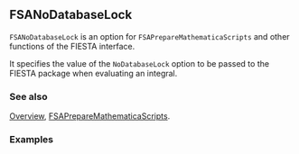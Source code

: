 ```mathematica
 
```

## FSANoDatabaseLock

`FSANoDatabaseLock` is an option for `FSAPrepareMathematicaScripts` and other functions of the FIESTA interface.

It specifies the value of the `NoDatabaseLock` option to be passed to the FIESTA package when evaluating an integral.

### See also

[Overview](Extra/FeynHelpers.md), [FSAPrepareMathematicaScripts](FSAPrepareMathematicaScripts.md).

### Examples